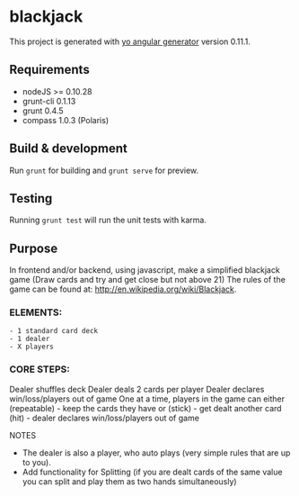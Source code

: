 # blackjack

This project is generated with [yo angular generator](https://github.com/yeoman/generator-angular)
version 0.11.1.

## Requirements

- nodeJS >= 0.10.28
- grunt-cli 0.1.13
- grunt 0.4.5
- compass 1.0.3 (Polaris)

## Build & development

Run `grunt` for building and `grunt serve` for preview.

## Testing

Running `grunt test` will run the unit tests with karma.


## Purpose

In frontend and/or backend, using javascript, make a simplified blackjack game (Draw cards and try and get close but not above 21)
The rules of the game can be found at: http://en.wikipedia.org/wiki/Blackjack.

### ELEMENTS:
	- 1 standard card deck
	- 1 dealer
	- X players

### CORE STEPS:
Dealer shuffles deck
Dealer deals 2 cards per player
Dealer declares win/loss/players out of game
One at a time, players in the game can either (repeatable)
	- keep the cards they have or (stick)
 	- get dealt another card (hit)
 	- dealer declares win/loss/players out of game


NOTES
-   The dealer is also a player, who auto plays (very simple rules that are up to you).
-   Add functionality for Splitting (if you are dealt cards of the same value you can split and play them as two hands simultaneously)
